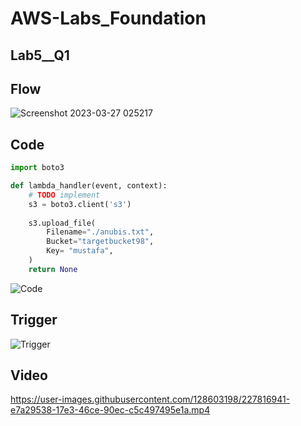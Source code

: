 # AWS-Labs_Foundation
## Lab5__Q1 
## Flow 
![Screenshot 2023-03-27 025217](https://user-images.githubusercontent.com/128603198/227816451-7f9e5918-fd49-4f3f-97f3-23e563c8dad0.png)

## Code
``` python
import boto3

def lambda_handler(event, context):
    # TODO implement
    s3 = boto3.client('s3')
    
    s3.upload_file(
        Filename="./anubis.txt",
        Bucket="targetbucket98",
        Key= "mustafa",
    )
    return None

```
![Code](https://user-images.githubusercontent.com/128603198/227816478-5adee4c6-ddd4-4bea-abfe-f2a529b9eca9.png)

## Trigger 
![Trigger](https://user-images.githubusercontent.com/128603198/227816498-4a230522-0ece-4326-8a9a-27fbd7360fe5.png)

## Video
https://user-images.githubusercontent.com/128603198/227816941-e7a29538-17e3-46ce-90ec-c5c497495e1a.mp4



